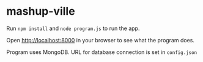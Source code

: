 # mashup-ville

Run <code>npm install</code> and  <code>node program.js</code> to run the app.

Open [http://localhost:8000](http://localhost:8000) in your browser to see what the program does.

Program uses MongoDB. URL for database connection is set in <code>config.json</code>

